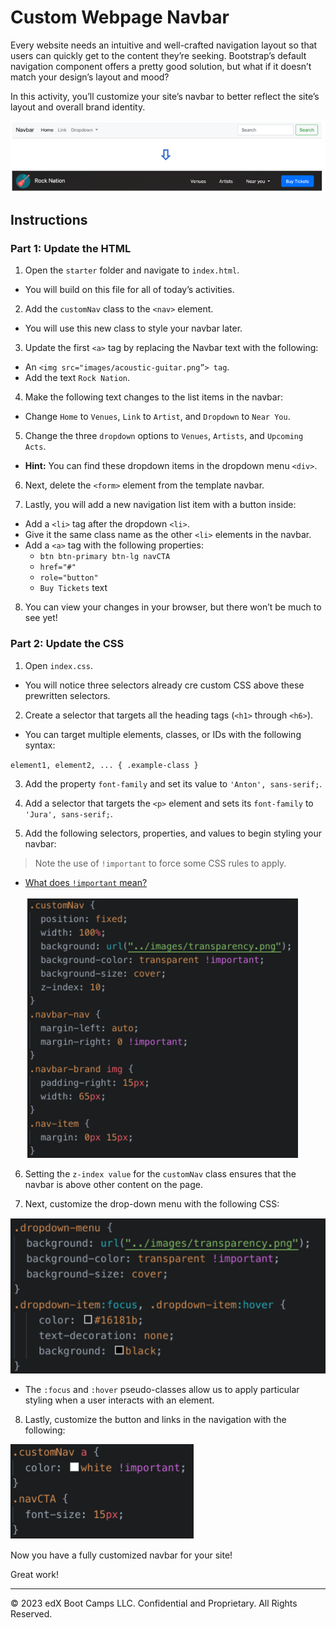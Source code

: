 # Custom Webpage Navbar

Every website needs an intuitive and well-crafted navigation layout so that users can quickly get to the content they’re seeking. Bootstrap’s default navigation component offers a pretty good solution, but what if it doesn’t match your design’s layout and mood? 

In this activity, you’ll customize your site’s navbar to better reflect the site’s layout and overall brand identity.

  ![Custom Navbar Solution](./images/custom-navbar-solution.png)

## Instructions

### Part 1: Update the HTML

1. Open the `starter` folder and navigate to `index.html`. 
- You will build on this file for all of today’s activities.

2. Add the `customNav` class to the `<nav>` element.
- You will use this new class to style your navbar later.

3. Update the first `<a>` tag by replacing the Navbar text with the following:
- An `<img src="images/acoustic-guitar.png”> tag`.
- Add the text `Rock Nation`.

4. Make the following text changes to the list items in the navbar:
- Change `Home` to `Venues`, `Link` to `Artist`, and `Dropdown` to `Near You`.

5. Change the three `dropdown` options to `Venues`, `Artists`, and `Upcoming Acts`.
- **Hint:** You can find these dropdown items in the dropdown menu `<div>`.

6. Next, delete the `<form>` element from the template navbar.

7. Lastly, you will add a new navigation list item with a button inside:
- Add a `<li>` tag after the dropdown `<li>`.
- Give it the same class name as the other `<li>` elements in the navbar.
- Add a `<a>` tag with the following properties:
  - `btn btn-primary btn-lg navCTA`
  - `href="#"`
  - `role="button"`
  - `Buy Tickets` text

8. You can view your changes in your browser, but there won’t be much to see yet!

### Part 2: Update the CSS

1. Open `index.css`.
- You will notice three selectors already cre custom CSS above these prewritten selectors.

2. Create a selector that targets all the heading tags (`<h1>` through `<h6>`).

- You can target multiple elements, classes, or IDs with the following syntax:

 `element1, element2, ... {
   .example-class
}`

3. Add the property `font-family` and set its value to `'Anton', sans-serif;`.

4. Add a selector that targets the `<p>` element and sets its `font-family` to `'Jura', sans-serif;`.

5. Add the following selectors, properties, and values to begin styling your navbar:

> Note the use of `!important` to force some CSS rules to apply.

- [What does `!important` mean?](https://www.lifewire.com/what-does-important-mean-in-css-3466876)

  ![!important CSS](./images/important-css.png)

6. Setting the `z-index value` for the `customNav` class ensures that the navbar is above other content on the page.

7. Next, customize the drop-down menu with the following CSS:
	
  ![Dropdown Customization](./images/dropdown-customization.png)

- The `:focus` and `:hover` pseudo-classes allow us to apply particular styling when a user interacts with an element.

8. Lastly, customize the button and links in the navigation with the following:

  ![Button Customization](./images/button-customization.png)

Now you have a fully customized navbar for your site!


Great work!

---

© 2023 edX Boot Camps LLC. Confidential and Proprietary. All Rights Reserved.
